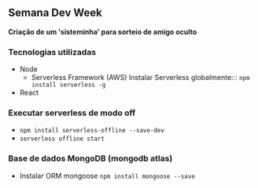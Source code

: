 ## Semana Dev Week

**Criação de um 'sisteminha' para sorteio de amigo oculto**

### Tecnologias utilizadas

- Node
  - Serverless Framework (AWS)
  Instalar Serverless globalmente:::
    ` npm install serverless -g `
- React


### Executar serverless de modo off
  - ` npm install serverless-offline --save-dev `
  - ` serverless offline start `

### Base de dados MongoDB (mongodb atlas)
  - Instalar ORM mongoose 
  ` npm install mongoose --save `